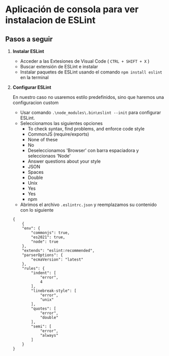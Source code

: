 # Aplicación de consola para ver instalacion de ESLint

## Pasos a seguir

1. **Instalar ESLint**  
    - Acceder a las Extesiones de Visual Code ( `CTRL + SHIFT + X` )
    - Buscar extensión de ESLint e instalar
    - Instalar paquetes de ESLint usando el comando `npm install eslint ` en la terminal

2. **Configurar ESLint**    

    En nuestro caso no usaremos estilo predefinidos, sino que haremos una configuracion custom 
    - Usar comando `.\node_modules\.bin\eslint --init` para configurar ESLint.
    - Seleccionamos las siguientes opciones
        - To check syntax, find problems, and enforce code style
        - CommonJS (require/exports)
        - None of these
        - No
        - Deseleccionamos 'Browser' con barra espaciadora y seleccionaos 'Node'
        - Answer questions about your style
        - JSON
        - Spaces
        - Double
        - Unix
        - Yes
        - Yes
        - npm
    - Abrimos el archivo `.eslintrc.json` y reemplazamos su contenido con lo siguiente 
    
    ```
    {
        {
        "env": {
            "commonjs": true,
            "es2021": true,
            "node": true
        },
        "extends": "eslint:recommended",
        "parserOptions": {
            "ecmaVersion": "latest"
        },
        "rules": {
            "indent": [
                "error",
                4
            ],
            "linebreak-style": [
                "error",
                "unix"
            ],
            "quotes": [
                "error",
                "double"
            ],
            "semi": [
                "error",
                "always"
            ]
        }
    }
    ```
